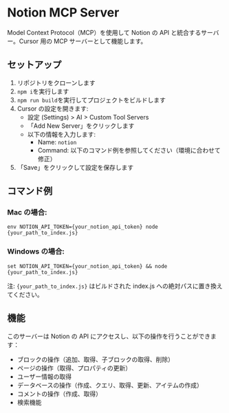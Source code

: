 # Notion MCP Server

Model Context Protocol（MCP）を使用して Notion の API と統合するサーバー。Cursor 用の MCP サーバーとして機能します。

## セットアップ

1. リポジトリをクローンします
2. `npm i`を実行します
3. `npm run build`を実行してプロジェクトをビルドします
4. Cursor の設定を開きます:
   - 設定 (Settings) > AI > Custom Tool Servers
   - 「Add New Server」をクリックします
   - 以下の情報を入力します:
     - Name: `notion`
     - Command: 以下のコマンド例を参照してください（環境に合わせて修正）
5. 「Save」をクリックして設定を保存します

## コマンド例

### Mac の場合:

```
env NOTION_API_TOKEN={your_notion_api_token} node {your_path_to_index.js}
```

### Windows の場合:

```
set NOTION_API_TOKEN={your_notion_api_token} && node {your_path_to_index.js}
```

注: `{your_path_to_index.js}` はビルドされた index.js への絶対パスに置き換えてください。

## 機能

このサーバーは Notion の API にアクセスし、以下の操作を行うことができます：

- ブロックの操作（追加、取得、子ブロックの取得、削除）
- ページの操作（取得、プロパティの更新）
- ユーザー情報の取得
- データベースの操作（作成、クエリ、取得、更新、アイテムの作成）
- コメントの操作（作成、取得）
- 検索機能
